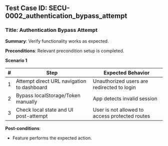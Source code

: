 ## Test Case ID: SECU-0002_authentication_bypass_attempt
### Title: Authentication Bypass Attempt
**Summary**: Verify functionality works as expected.

**Preconditions**: Relevant precondition setup is completed.

**Scenario 1**

| # | Step                                      | Expected Behavior                                            |
|---|-------------------------------------------|--------------------------------------------------------------|
| 1 | Attempt direct URL navigation to dashboard | Unauthorized users are redirected to login                  |
| 2 | Bypass localStorage/Token manually         | App detects invalid session                                 |
| 3 | Check local state and UI post-attempt      | User is not allowed to access protected routes              |


**Post-conditions**:
- Feature performs the expected action.
